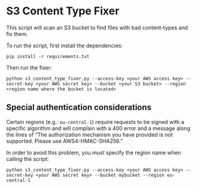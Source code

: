 # S3 Content Type Fixer #

This script will scan an S3 bucket to find files with bad content-types and
fix them.

To run the script, first install the dependencies:

    pip install -r requirements.txt

Then run the fixer:

    python s3_content_type_fixer.py --access-key <your AWS access key> --secret-key <your AWS secret key> --bucket <your S3 bucket> --region <region name where the bucket is located>

## Special authentication considerations

Certain regions (e.g.: `eu-central-1`) require requests to be signed with a specific algorithm and will complain with a 400 error and a message along the lines of “The authorization mechanism you have provided is not supported. Please use AWS4-HMAC-SHA256.”

In order to avoid this problem, you _must_ specify the region name when calling the script:

    python s3_content_type_fixer.py --access-key <your AWS access key> --secret-key <your AWS secret key> --bucket mybucket --region eu-central-1

